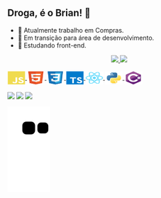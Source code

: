 ## Droga, é o Brian! 🚗

- 💼 Atualmente trabalho em Compras.
- 👀 Em transição para área de desenvolvimento.
- 🌱 Estudando front-end.

<div align="center">
  <a href="https://github.com/briangonc">
  <img height="180em" src="https://github-readme-stats.vercel.app/api?username=briangonc&show_icons=true&theme=dark&include_all_commits=true&count_private=true"/>
  <img height="180em" src="https://github-readme-stats.vercel.app/api/top-langs/?username=briangonc&layout=compact&langs_count=7&theme=dark"/>
</div>

<div style="display: inline_block"><br>
  <img align="center" alt="Brian-Js" height="30" width="40" src="https://raw.githubusercontent.com/devicons/devicon/master/icons/javascript/javascript-plain.svg">
  <img align="center" alt="Brian-HTML" height="30" width="40" src="https://raw.githubusercontent.com/devicons/devicon/master/icons/html5/html5-original.svg">
  <img align="center" alt="Brian-CSS" height="30" width="40" src="https://raw.githubusercontent.com/devicons/devicon/master/icons/css3/css3-original.svg">
  <img align="center" alt="Brian-Ts" height="30" width="40" src="https://raw.githubusercontent.com/devicons/devicon/master/icons/typescript/typescript-plain.svg">
  <img align="center" alt="Brian-React" height="30" width="40" src="https://raw.githubusercontent.com/devicons/devicon/master/icons/react/react-original.svg">
  <img align="center" alt="Brian-Python" height="30" width="40" src="https://raw.githubusercontent.com/devicons/devicon/master/icons/python/python-original.svg">
  <img align="center" alt="Brian-Csharp" height="30" width="40" src="https://raw.githubusercontent.com/devicons/devicon/master/icons/csharp/csharp-original.svg">
</div> 
<br>

<div> 
    <a href="https://instagram.com/briangonc" target="_blank"><img src="https://img.shields.io/badge/Instagram-E4405F?style=for-the-badge&logo=instagram&logoColor=white" target="_blank"></a>
  <a href = "mailto:souzabrian61@gmail.com"><img src="https://img.shields.io/badge/Gmail-D14836?style=for-the-badge&logo=gmail&logoColor=white" target="_blank"></a>
  <a href="https://www.linkedin.com/in/brian-goncalves-souza/" target="_blank"><img src="https://img.shields.io/badge/LinkedIn-0077B5?style=for-the-badge&logo=linkedin&logoColor=white" target="_blank"></a> 
 
  ![Snake animation](https://github.com/briangonc/briangonc/blob/output/github-contribution-grid-snake.svg)
 
</div>
